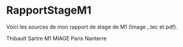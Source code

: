 # RapportStageM1

Voici les sources de mon rapport de stage de M1 (Image ,.tec et pdf).

Thibault Sartre M1 MIAGE Paris Nanterre

